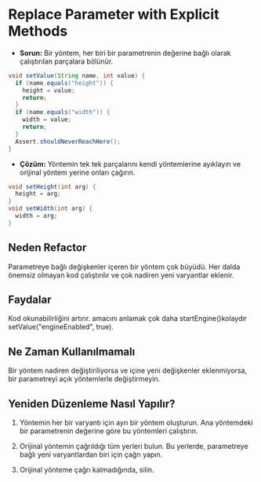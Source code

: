 # Replace Parameter with Explicit Methods

- **Sorun:** Bir yöntem, her biri bir parametrenin değerine bağlı olarak çalıştırılan parçalara bölünür.

```Java
void setValue(String name, int value) {
  if (name.equals("height")) {
    height = value;
    return;
  }
  if (name.equals("width")) {
    width = value;
    return;
  }
  Assert.shouldNeverReachHere();
}
```

- **Çözüm:** Yöntemin tek tek parçalarını kendi yöntemlerine ayıklayın ve orijinal yöntem yerine onları çağırın.

```Java
void setHeight(int arg) {
  height = arg;
}
void setWidth(int arg) {
  width = arg;
}
```

## Neden Refactor

Parametreye bağlı değişkenler içeren bir yöntem çok büyüdü. Her dalda önemsiz olmayan kod çalıştırılır ve çok nadiren yeni varyantlar eklenir.

## Faydalar

Kod okunabilirliğini artırır. amacını anlamak çok daha startEngine()kolaydır setValue("engineEnabled", true).

## Ne Zaman Kullanılmamalı

Bir yöntem nadiren değiştiriliyorsa ve içine yeni değişkenler eklenmiyorsa, bir parametreyi açık yöntemlerle değiştirmeyin.

## Yeniden Düzenleme Nasıl Yapılır?

1. Yöntemin her bir varyantı için ayrı bir yöntem oluşturun. Ana yöntemdeki bir parametrenin değerine göre bu yöntemleri çalıştırın.

2. Orijinal yöntemin çağrıldığı tüm yerleri bulun. Bu yerlerde, parametreye bağlı yeni varyantlardan biri için çağrı yapın.

3. Orijinal yönteme çağrı kalmadığında, silin.
